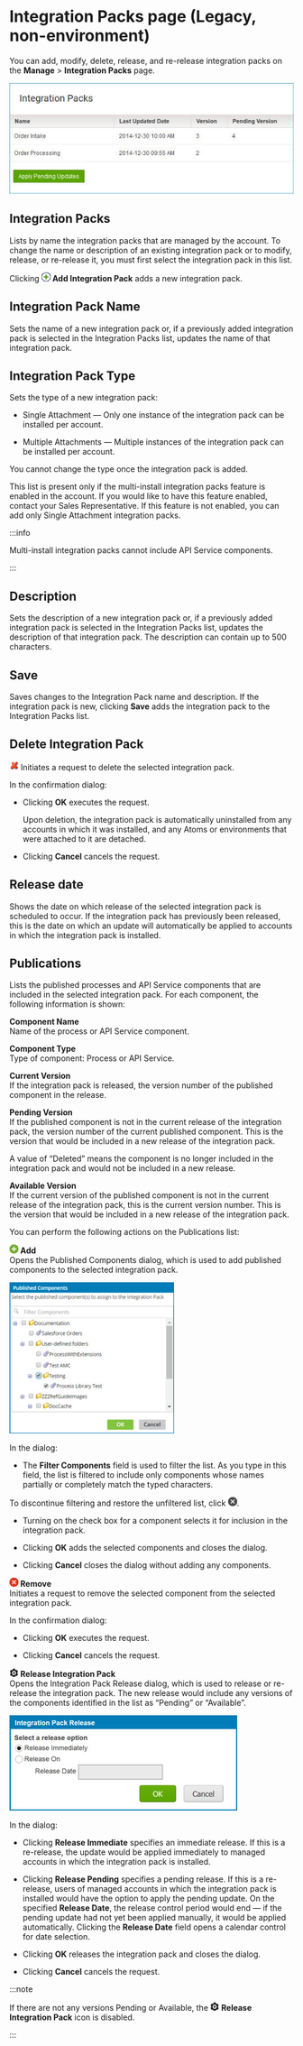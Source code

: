 # Integration Packs page \(Legacy, non-environment\)

<head>
  <meta name="guidename" content="Integration"/>
  <meta name="context" content="GUID-b742b4d2-fc36-49a0-98aa-792cd1a6a4c2"/>
</head>

You can add, modify, delete, release, and re-release integration packs on the **Manage** \> **Integration Packs** page.

![Integration pack details open in the Manage Integration Packs page.](../Images/manage-ps-integration-packs_3076426d-33cf-4d45-80b5-28951a56bb68.jpg)

## Integration Packs 

Lists by name the integration packs that are managed by the account. To change the name or description of an existing integration pack or to modify, release, or re-release it, you must first select the integration pack in this list.

Clicking **![Add Integration Pack.](../Images/main-ic-plus-sign-green-on-white-blue-outline-16_3d421ea7-ef6b-4b9f-8c4b-1667db6191f5.jpg) Add Integration Pack** adds a new integration pack.

## Integration Pack Name

Sets the name of a new integration pack or, if a previously added integration pack is selected in the Integration Packs list, updates the name of that integration pack.

## Integration Pack Type

Sets the type of a new integration pack:

- Single Attachment — Only one instance of the integration pack can be installed per account.

- Multiple Attachments — Multiple instances of the integration pack can be installed per account.

You cannot change the type once the integration pack is added.

This list is present only if the multi-install integration packs feature is enabled in the account. If you would like to have this feature enabled, contact your Sales Representative. If this feature is not enabled, you can add only Single Attachment integration packs.

:::info

Multi-install integration packs cannot include API Service components.

:::

## Description

Sets the description of a new integration pack or, if a previously added integration pack is selected in the Integration Packs list, updates the description of that integration pack. The description can contain up to 500 characters.

## Save

Saves changes to the Integration Pack name and description. If the integration pack is new, clicking **Save** adds the integration pack to the Integration Packs list.

## Delete Integration Pack

![Delete Integration Pack.](../Images/main-ic-x-red-stylized-16_5cfc1d0e-0ef7-44cc-bacf-4b4116afca79.jpg) Initiates a request to delete the selected integration pack.

In the confirmation dialog:

- Clicking **OK** executes the request.

    Upon deletion, the integration pack is automatically uninstalled from any accounts in which it was installed, and any Atoms or environments that were attached to it are detached.

- Clicking **Cancel** cancels the request.

## Release date

Shows the date on which release of the selected integration pack is scheduled to occur. If the integration pack has previously been released, this is the date on which an update will automatically be applied to accounts in which the integration pack is installed.

## Publications

Lists the published processes and API Service components that are included in the selected integration pack. For each component, the following information is shown:

**Component Name**  
Name of the process or API Service component.

**Component Type**  
Type of component: Process or API Service.

**Current Version**  
If the integration pack is released, the version number of the published component in the release.

**Pending Version**  
If the published component is not in the current release of the integration pack, the version number of the current published component. This is the version that would be included in a new release of the integration pack.

A value of “Deleted” means the component is no longer included in the integration pack and would not be included in a new release.

**Available Version**  
If the current version of the published component is not in the current release of the integration pack, this is the current version number. This is the version that would be included in a new release of the integration pack.

You can perform the following actions on the Publications list:

**![Add button.](../Images/main-ic-plus-sign-white-in-green-circle-16_4dc8c5f3-e893-4aef-ade2-0b7afe9476c1.jpg) Add**  
Opens the Published Components dialog, which is used to add published components to the selected integration pack.



 ![In the Published Component dialog, published components are selected and assigned to an Integration Pack.](../Images/manage-db-integration-pack-assign-process_68480a06-1f25-4329-9f90-b0d69567866e.jpg)

  In the dialog:

- The **Filter Components** field is used to filter the list. As you type in this field, the list is filtered to include only components whose names partially or completely match the typed characters.

 To discontinue filtering and restore the unfiltered list, click ![Clear filters.](../Images/main-ic-x-white-in-gray-circle-16_0abafeee-d5e7-4888-9bfb-475b11b6d00f.jpg).

  - Turning on the check box for a component selects it for inclusion in the integration pack.

  - Clicking **OK** adds the selected components and closes the dialog.

- Clicking **Cancel** closes the dialog without adding any components.


**![Remove selected component from integration pack.](../Images/main-ic-x-white-in-red-circle-16_0d0c5dc5-1c5e-4117-8a58-92c5e050ec5b.jpg) Remove**  
Initiates a request to remove the selected component from the selected integration pack.

In the confirmation dialog:

 - Clicking **OK** executes the request.

 - Clicking **Cancel** cancels the request.

**![Release integration pack.](../Images/main-ic-gear-black-and-white-32_545397b0-6da2-4c4b-bbaa-3544823ddcbb.jpg) Release Integration Pack**  
Opens the Integration Pack Release dialog, which is used to release or re-release the integration pack. The new release would include any versions of the components identified in the list as “Pending” or “Available”.

![Integration Pack Release dialog with release schedule options set.](../Images/manage-db-integration-pack-release-legacy_282350c5-6b7b-4abb-8d8a-cdd2290698f1.jpg)

 In the dialog:

 - Clicking **Release Immediate** specifies an immediate release. If this is a re-release, the update would be applied immediately to managed accounts in which the integration pack is installed.

 - Clicking **Release Pending** specifies a pending release. If this is a re-release, users of managed accounts in which the integration pack is installed would have the option to apply the pending update. On the specified **Release Date**, the release control period would end — if the pending update had not yet been applied manually, it would be applied automatically. Clicking the **Release Date** field opens a calendar control for date selection.

  - Clicking **OK** releases the integration pack and closes the dialog.

 - Clicking **Cancel** cancels the request.

:::note

If there are not any versions Pending or Available, the **![Release integration pack.](../Images/main-ic-gear-black-and-white-32_545397b0-6da2-4c4b-bbaa-3544823ddcbb.jpg) Release Integration Pack** icon is disabled.

:::
